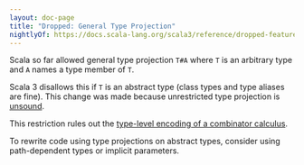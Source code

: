 ```yaml
---
layout: doc-page
title: "Dropped: General Type Projection"
nightlyOf: https://docs.scala-lang.org/scala3/reference/dropped-features/type-projection.html
---
```


Scala so far allowed general type projection `T#A` where `T` is an arbitrary type
and `A` names a type member of `T`.

Scala 3 disallows this if `T` is an abstract type (class types and type aliases
are fine). This change was made because unrestricted type projection
is [unsound](https://github.com/lampepfl/dotty/issues/1050).

This restriction rules out the [type-level encoding of a combinator
calculus](https://michid.wordpress.com/2010/01/29/scala-type-level-encoding-of-the-ski-calculus/).

To rewrite code using type projections on abstract types, consider using
path-dependent types or implicit parameters.
